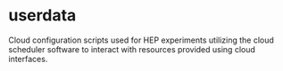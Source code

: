 userdata
========

Cloud configuration scripts used for HEP experiments utilizing the cloud scheduler software to interact with resources provided using cloud interfaces.
